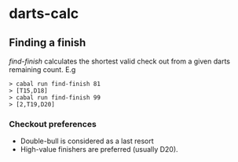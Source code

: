 # darts-calc

## Finding a finish

*find-finish* calculates the shortest valid check out from a given darts remaining count.
E.g
```
> cabal run find-finish 81 
> [T15,D18]
> cabal run find-finish 99
> [2,T19,D20]
```

### Checkout preferences

* Double-bull is considered as a last resort
* High-value finishers are preferred (usually D20).
